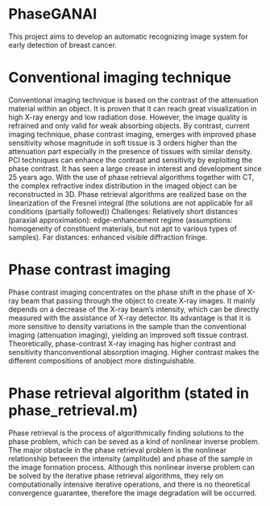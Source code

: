 # PhaseGANAI

This project aims to develop an automatic recognizing image system for early detection of breast cancer.

# Conventional imaging technique
Conventional imaging technique is based on the contrast of the attenuation ma­terial within an object. It is proven that it can reach great vi­sualization in high X­-ray energy and low radiation dose. However, the image quality is refrained and only valid for weak absorbing objects.  By contrast, current imaging technique, phase contrast imaging, emerges with improved phase sensitivity whose magnitude in soft tissue is 3 orders higher than the attenuation part especially in the presence of tissues with similar density. PCI techniques can enhance the contrast and sensitivity by exploiting the phase contrast. It has seen a large crease in interest and development since 25 years ago. With the use of phase retrieval algorithms together with CT, the complex refractive index distribution in the imaged object can be reconstructed in 3D.
Phase retrieval algorithms are realized base on the linearization of the Fresnel integral (the solutions are not applicable for all conditions (partially followed))
Challenges:
Relatively short distances (paraxial approximation): edge-enhancement regime (assumptions: homogeneity of constituent materials, but not apt to various types of samples).
Far distances: enhanced visible diffraction fringe.

# Phase contrast imaging
Phase contrast imaging concentrates on the phase shift in the phase of X-ray beam that passing through the object to create X-ray images. It mainly depends on a decrease of the X-ray beam’s intensity, which can be directly measured with the assistance of X-ray detector. Its advantage is that it is  more sensitive to density variations in the sample than the conventional imaging (attenuation imaging), yielding an improved soft tissue contrast. Theoretically, phase-contrast X-ray imaging has higher contrast and sensitivity thanconventional absorption imaging. Higher contrast makes the different compositions of anobject more distinguishable.

# Phase retrieval algorithm (stated in phase_retrieval.m)
Phase retrieval is the process of algorithmically finding solutions to the phase problem, which can be seved as a kind of nonlinear inverse problem. The major obstacle in the phase retrieval problem is the nonlinear relationship between the intensity (amplitude) and phase of the sample in the image formation process. Although this nonlinear inverse problem can be solved by the iterative phase retrieval algorithms, they rely on computationally intensive iterative operations, and there is no theoretical convergence guarantee, therefore the image degradation will be occurred.




